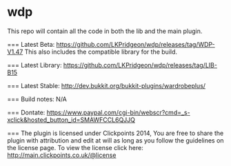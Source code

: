 wdp
===
This repo will contain all the code in both the lib and the main plugin.

===
Latest Beta: https://github.com/LKPridgeon/wdp/releases/tag/WDP-V1.47
This also includes the compatible library for the build.

===
Latest Library: https://github.com/LKPridgeon/wdp/releases/tag/LIB-B15

===
Latest Stable:
http://dev.bukkit.org/bukkit-plugins/wardrobeplus/

===
Build notes: N/A

===
Dontate: https://www.paypal.com/cgi-bin/webscr?cmd=_s-xclick&hosted_button_id=SMAWFCCL6QJJQ

===
The plugin is licensed under Clickpoints 2014, You are free to share the plugin with attribution and edit at will as long as you follow the guidelines on the license page. To view the license click here: http://main.clickpoints.co.uk/@license
